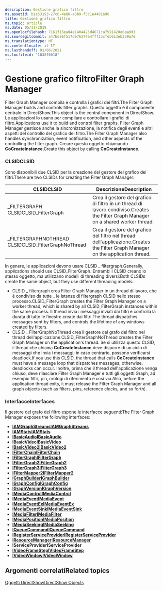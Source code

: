 ```yaml
---
description: Gestione grafico filtro
ms.assetid: b1a53193-27c6-4e86-a5b9-f3c1e4401690
title: Gestione grafico filtro
ms.topic: article
ms.date: 05/31/2018
ms.openlocfilehash: 7161f15ea04e1404425d4671ca7991420e0aa993
ms.sourcegitcommit: a47bd86f517de76374e4fff33cfeb613eb259a7e
ms.translationtype: MT
ms.contentlocale: it-IT
ms.lasthandoff: 01/06/2021
ms.locfileid: "103876018"
---
```

# <a name="filter-graph-manager"></a><span data-ttu-id="a3df2-103">Gestione grafico filtro</span><span class="sxs-lookup"><span data-stu-id="a3df2-103">Filter Graph Manager</span></span>

<span data-ttu-id="a3df2-104">Filter Graph Manager compila e controlla i grafici dei filtri.</span><span class="sxs-lookup"><span data-stu-id="a3df2-104">The Filter Graph Manager builds and controls filter graphs.</span></span> <span data-ttu-id="a3df2-105">Questo oggetto è il componente centrale in DirectShow.</span><span class="sxs-lookup"><span data-stu-id="a3df2-105">This object is the central component in DirectShow.</span></span> <span data-ttu-id="a3df2-106">Le applicazioni lo usano per compilare e controllare i grafici di filtro.</span><span class="sxs-lookup"><span data-stu-id="a3df2-106">Applications use it to build and control filter graphs.</span></span> <span data-ttu-id="a3df2-107">Filter Graph Manager gestisce anche la sincronizzazione, la notifica degli eventi e altri aspetti del controllo del grafico del filtro.</span><span class="sxs-lookup"><span data-stu-id="a3df2-107">The Filter Graph Manager also handles synchronization, event notification, and other aspects of the controlling the filter graph.</span></span> <span data-ttu-id="a3df2-108">Creare questo oggetto chiamando **CoCreateInstance**.</span><span class="sxs-lookup"><span data-stu-id="a3df2-108">Create this object by calling **CoCreateInstance**.</span></span>

### <a name="clsid"></a><span data-ttu-id="a3df2-109">CLSID</span><span class="sxs-lookup"><span data-stu-id="a3df2-109">CLSID</span></span>

<span data-ttu-id="a3df2-110">Sono disponibili due CLSID per la creazione del gestore del grafico dei filtri:</span><span class="sxs-lookup"><span data-stu-id="a3df2-110">There are two CLSIDs for creating the Filter Graph Manager:</span></span>



| <span data-ttu-id="a3df2-111">CLSID</span><span class="sxs-lookup"><span data-stu-id="a3df2-111">CLSID</span></span>                      | <span data-ttu-id="a3df2-112">Descrizione</span><span class="sxs-lookup"><span data-stu-id="a3df2-112">Description</span></span>                                                 |
|----------------------------|-------------------------------------------------------------|
| <span data-ttu-id="a3df2-113">\_FILTERGRAPH CLSID</span><span class="sxs-lookup"><span data-stu-id="a3df2-113">CLSID\_FilterGraph</span></span>         | <span data-ttu-id="a3df2-114">Crea il gestore del grafico di filtro in un thread di lavoro condiviso.</span><span class="sxs-lookup"><span data-stu-id="a3df2-114">Creates the Filter Graph Manager on a shared worker thread.</span></span> |
| <span data-ttu-id="a3df2-115">\_FILTERGRAPHNOTHREAD CLSID</span><span class="sxs-lookup"><span data-stu-id="a3df2-115">CLSID\_FilterGraphNoThread</span></span> | <span data-ttu-id="a3df2-116">Crea il gestore del grafico del filtro nel thread dell'applicazione.</span><span class="sxs-lookup"><span data-stu-id="a3df2-116">Creates the Filter Graph Manager on the application thread.</span></span> |



 

<span data-ttu-id="a3df2-117">In genere, le applicazioni devono usare CLSID \_ filtergraph.</span><span class="sxs-lookup"><span data-stu-id="a3df2-117">Generally, applications should use CLSID\_FilterGraph.</span></span> <span data-ttu-id="a3df2-118">Entrambi i CLSID creano lo stesso oggetto, ma utilizzano modelli di threading diversi:</span><span class="sxs-lookup"><span data-stu-id="a3df2-118">Both CLSIDs create the same object, but they use different threading models:</span></span>

-   <span data-ttu-id="a3df2-119">CLSID \_ filtergraph crea Filter Graph Manager in un thread di lavoro, che è condiviso da tutte \_ le istanze di filtergraph CLSID nello stesso processo.</span><span class="sxs-lookup"><span data-stu-id="a3df2-119">CLSID\_FilterGraph creates the Filter Graph Manager on a worker thread, which is shared by all CLSID\_FilterGraph instances within the same process.</span></span> <span data-ttu-id="a3df2-120">Il thread invia i messaggi inviati dai filtri e controlla la durata di tutte le finestre create dai filtri.</span><span class="sxs-lookup"><span data-stu-id="a3df2-120">The thread dispatches messages sent by filters, and controls the lifetime of any windows created by filters.</span></span>
-   <span data-ttu-id="a3df2-121">CLSID \_ FilterGraphNoThread crea il gestore del grafo del filtro nel thread dell'applicazione.</span><span class="sxs-lookup"><span data-stu-id="a3df2-121">CLSID\_FilterGraphNoThread creates the Filter Graph Manager on the application's thread.</span></span> <span data-ttu-id="a3df2-122">Se si utilizza questo CLSID, il thread che chiama **CoCreateInstance** deve disporre di un ciclo di messaggi che invia i messaggi; in caso contrario, possono verificarsi deadlock.</span><span class="sxs-lookup"><span data-stu-id="a3df2-122">If you use this CLSID, the thread that calls **CoCreateInstance** must have a message loop that dispatches messages; otherwise, deadlocks can occur.</span></span> <span data-ttu-id="a3df2-123">Inoltre, prima che il thread dell'applicazione venga chiuso, deve rilasciare Filter Graph Manager e tutti gli oggetti Graph, ad esempio filtri, pin, orologi di riferimento e così via.</span><span class="sxs-lookup"><span data-stu-id="a3df2-123">Also, before the application thread exits, it must release the Filter Graph Manager and all graph objects (such as filters, pins, reference clocks, and so forth).</span></span>

### <a name="interfaces"></a><span data-ttu-id="a3df2-124">Interfacce</span><span class="sxs-lookup"><span data-stu-id="a3df2-124">Interfaces</span></span>

<span data-ttu-id="a3df2-125">Il gestore del grafo del filtro espone le interfacce seguenti:</span><span class="sxs-lookup"><span data-stu-id="a3df2-125">The Filter Graph Manager exposes the following interfaces:</span></span>

-   [<span data-ttu-id="a3df2-126">**IAMGraphStreams**</span><span class="sxs-lookup"><span data-stu-id="a3df2-126">**IAMGraphStreams**</span></span>](/windows/desktop/api/Strmif/nn-strmif-iamgraphstreams)
-   [<span data-ttu-id="a3df2-127">**IAMStats**</span><span class="sxs-lookup"><span data-stu-id="a3df2-127">**IAMStats**</span></span>](/windows/desktop/api/Control/nn-control-iamstats)
-   [<span data-ttu-id="a3df2-128">**IBasicAudio**</span><span class="sxs-lookup"><span data-stu-id="a3df2-128">**IBasicAudio**</span></span>](/windows/desktop/api/Control/nn-control-ibasicaudio)
-   [<span data-ttu-id="a3df2-129">**IBasicVideo**</span><span class="sxs-lookup"><span data-stu-id="a3df2-129">**IBasicVideo**</span></span>](/windows/desktop/api/Control/nn-control-ibasicvideo)
-   [<span data-ttu-id="a3df2-130">**IBasicVideo2**</span><span class="sxs-lookup"><span data-stu-id="a3df2-130">**IBasicVideo2**</span></span>](/windows/desktop/api/Control/nn-control-ibasicvideo2)
-   [<span data-ttu-id="a3df2-131">**IFilterChain**</span><span class="sxs-lookup"><span data-stu-id="a3df2-131">**IFilterChain**</span></span>](/windows/desktop/api/Strmif/nn-strmif-ifilterchain)
-   [<span data-ttu-id="a3df2-132">**IFilterGraph**</span><span class="sxs-lookup"><span data-stu-id="a3df2-132">**IFilterGraph**</span></span>](/windows/desktop/api/Strmif/nn-strmif-ifiltergraph)
-   [<span data-ttu-id="a3df2-133">**IFilterGraph2**</span><span class="sxs-lookup"><span data-stu-id="a3df2-133">**IFilterGraph2**</span></span>](/windows/desktop/api/Strmif/nn-strmif-ifiltergraph2)
-   [<span data-ttu-id="a3df2-134">**IFilterGraph3**</span><span class="sxs-lookup"><span data-stu-id="a3df2-134">**IFilterGraph3**</span></span>](/windows/desktop/api/Strmif/nn-strmif-ifiltergraph3)
-   [<span data-ttu-id="a3df2-135">**IFilterMapper2**</span><span class="sxs-lookup"><span data-stu-id="a3df2-135">**IFilterMapper2**</span></span>](/windows/desktop/api/Strmif/nn-strmif-ifiltermapper2)
-   [<span data-ttu-id="a3df2-136">**IGraphBuilder**</span><span class="sxs-lookup"><span data-stu-id="a3df2-136">**IGraphBuilder**</span></span>](/windows/desktop/api/Strmif/nn-strmif-igraphbuilder)
-   [<span data-ttu-id="a3df2-137">**IGraphConfig**</span><span class="sxs-lookup"><span data-stu-id="a3df2-137">**IGraphConfig**</span></span>](/windows/desktop/api/Strmif/nn-strmif-igraphconfig)
-   [<span data-ttu-id="a3df2-138">**IGraphVersion**</span><span class="sxs-lookup"><span data-stu-id="a3df2-138">**IGraphVersion**</span></span>](/windows/desktop/api/Strmif/nn-strmif-igraphversion)
-   [<span data-ttu-id="a3df2-139">**IMediaControl**</span><span class="sxs-lookup"><span data-stu-id="a3df2-139">**IMediaControl**</span></span>](/windows/desktop/api/Control/nn-control-imediacontrol)
-   [<span data-ttu-id="a3df2-140">**IMediaEvent**</span><span class="sxs-lookup"><span data-stu-id="a3df2-140">**IMediaEvent**</span></span>](/windows/desktop/api/Control/nn-control-imediaevent)
-   [<span data-ttu-id="a3df2-141">**IMediaEventEx**</span><span class="sxs-lookup"><span data-stu-id="a3df2-141">**IMediaEventEx**</span></span>](/windows/desktop/api/Control/nn-control-imediaeventex)
-   [<span data-ttu-id="a3df2-142">**IMediaEventSink**</span><span class="sxs-lookup"><span data-stu-id="a3df2-142">**IMediaEventSink**</span></span>](/windows/desktop/api/Strmif/nn-strmif-imediaeventsink)
-   [<span data-ttu-id="a3df2-143">**IMediaFilter**</span><span class="sxs-lookup"><span data-stu-id="a3df2-143">**IMediaFilter**</span></span>](/windows/desktop/api/Strmif/nn-strmif-imediafilter)
-   [<span data-ttu-id="a3df2-144">**IMediaPosition**</span><span class="sxs-lookup"><span data-stu-id="a3df2-144">**IMediaPosition**</span></span>](/windows/desktop/api/Control/nn-control-imediaposition)
-   [<span data-ttu-id="a3df2-145">**IMediaSeeking**</span><span class="sxs-lookup"><span data-stu-id="a3df2-145">**IMediaSeeking**</span></span>](/windows/desktop/api/Strmif/nn-strmif-imediaseeking)
-   [<span data-ttu-id="a3df2-146">**IQueueCommand**</span><span class="sxs-lookup"><span data-stu-id="a3df2-146">**IQueueCommand**</span></span>](/windows/desktop/api/Control/nn-control-iqueuecommand)
-   [<span data-ttu-id="a3df2-147">**IRegisterServiceProvider**</span><span class="sxs-lookup"><span data-stu-id="a3df2-147">**IRegisterServiceProvider**</span></span>](/windows/desktop/api/Strmif/nn-strmif-iregisterserviceprovider)
-   [<span data-ttu-id="a3df2-148">**IResourceManager**</span><span class="sxs-lookup"><span data-stu-id="a3df2-148">**IResourceManager**</span></span>](/windows/desktop/api/Strmif/nn-strmif-iresourcemanager)
-   <span data-ttu-id="a3df2-149">**IServiceProvider**</span><span class="sxs-lookup"><span data-stu-id="a3df2-149">**IServiceProvider**</span></span>
-   [<span data-ttu-id="a3df2-150">**IVideoFrameStep**</span><span class="sxs-lookup"><span data-stu-id="a3df2-150">**IVideoFrameStep**</span></span>](/windows/desktop/api/Strmif/nn-strmif-ivideoframestep)
-   [<span data-ttu-id="a3df2-151">**IVideoWindow**</span><span class="sxs-lookup"><span data-stu-id="a3df2-151">**IVideoWindow**</span></span>](/windows/desktop/api/Control/nn-control-ivideowindow)

## <a name="related-topics"></a><span data-ttu-id="a3df2-152">Argomenti correlati</span><span class="sxs-lookup"><span data-stu-id="a3df2-152">Related topics</span></span>

<dl> <dt>

[<span data-ttu-id="a3df2-153">Oggetti DirectShow</span><span class="sxs-lookup"><span data-stu-id="a3df2-153">DirectShow Objects</span></span>](directshow-objects.md)
</dt> </dl>

 

 



